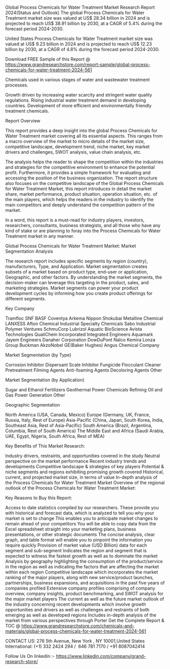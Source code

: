 Global Process Chemicals for Water Treatment Market Research Report 2024(Status and Outlook)
The global Process Chemicals for Water Treatment market size was valued at US$ 28.34 billion in 2024 and is projected to reach US$ 38.91 billion by 2030, at a CAGR of 5.4% during the forecast period 2024-2030.

United States Process Chemicals for Water Treatment market size was valued at US$ 9.23 billion in 2024 and is projected to reach US$ 12.23 billion by 2030, at a CAGR of 4.8% during the forecast period 2024-2030.

Download FREE Sample of this Report @ https://www.grandresearchstore.com/report-sample/global-process-chemicals-for-water-treatment-2024-561

Chemicals used in various stages of water and wastewater treatment processes.

Growth driven by increasing water scarcity and stringent water quality regulations. Rising industrial water treatment demand in developing countries. Development of more efficient and environmentally friendly treatment chemicals.

Report Overview

This report provides a deep insight into the global Process Chemicals for Water Treatment market covering all its essential aspects. This ranges from a macro overview of the market to micro details of the market size, competitive landscape, development trend, niche market, key market drivers and challenges, SWOT analysis, value chain analysis, etc.

The analysis helps the reader to shape the competition within the industries and strategies for the competitive environment to enhance the potential profit. Furthermore, it provides a simple framework for evaluating and accessing the position of the business organization. The report structure also focuses on the competitive landscape of the Global Process Chemicals for Water Treatment Market, this report introduces in detail the market share, market performance, product situation, operation situation, etc. of the main players, which helps the readers in the industry to identify the main competitors and deeply understand the competition pattern of the market.

In a word, this report is a must-read for industry players, investors, researchers, consultants, business strategists, and all those who have any kind of stake or are planning to foray into the Process Chemicals for Water Treatment market in any manner.

Global Process Chemicals for Water Treatment Market: Market Segmentation Analysis

The research report includes specific segments by region (country), manufacturers, Type, and Application. Market segmentation creates subsets of a market based on product type, end-user or application, Geographic, and other factors. By understanding the market segments, the decision-maker can leverage this targeting in the product, sales, and marketing strategies. Market segments can power your product development cycles by informing how you create product offerings for different segments.

Key Company

Tramfloc
SNF
BASF
Coventya
Arkema
Nippon Shokubai
Metalline Chemical
LANXESS
Afton Chemical
Industrial Specialty Chemicals
Sabo Industrial
Polymer Ventures
SchmuCorp
Lubrizol
Aquatic BioScience
Avista Technologies
QualiChem Incorporated
Integrated Engineers
Aquamark
Jayem Engineers
Danaher Corporation
DowDuPont
Nalco
Kemira
Lonza Group
Buckman
AkzoNobel
GE(Baker Hughes)
Angus Chemical Company

Market Segmentation (by Type)

Corrosion Inhibitor
Dispersant
Scale Inhibitor
Fungicide
Flocculant
Cleaner
Pretreatment Filming Agents
Anti-foaming Agents
Decoloring Agents
Other

Market Segmentation (by Application)

Sugar and Ethanol
Fertilizers
Geothermal Power
Chemicals
Refining
Oil and Gas
Power Generation
Other

Geographic Segmentation

North America (USA, Canada, Mexico)
Europe (Germany, UK, France, Russia, Italy, Rest of Europe)
Asia-Pacific (China, Japan, South Korea, India, Southeast Asia, Rest of Asia-Pacific)
South America (Brazil, Argentina, Columbia, Rest of South America)
The Middle East and Africa (Saudi Arabia, UAE, Egypt, Nigeria, South Africa, Rest of MEA)

Key Benefits of This Market Research:

Industry drivers, restraints, and opportunities covered in the study
Neutral perspective on the market performance
Recent industry trends and developments
Competitive landscape & strategies of key players
Potential & niche segments and regions exhibiting promising growth covered
Historical, current, and projected market size, in terms of value
In-depth analysis of the Process Chemicals for Water Treatment Market
Overview of the regional outlook of the Process Chemicals for Water Treatment Market:

Key Reasons to Buy this Report:

Access to date statistics compiled by our researchers. These provide you with historical and forecast data, which is analyzed to tell you why your market is set to change
This enables you to anticipate market changes to remain ahead of your competitors
You will be able to copy data from the Excel spreadsheet straight into your marketing plans, business presentations, or other strategic documents
The concise analysis, clear graph, and table format will enable you to pinpoint the information you require quickly
Provision of market value (USD Billion) data for each segment and sub-segment
Indicates the region and segment that is expected to witness the fastest growth as well as to dominate the market
Analysis by geography highlighting the consumption of the product/service in the region as well as indicating the factors that are affecting the market within each region
Competitive landscape which incorporates the market ranking of the major players, along with new service/product launches, partnerships, business expansions, and acquisitions in the past five years of companies profiled
Extensive company profiles comprising of company overview, company insights, product benchmarking, and SWOT analysis for the major market players
The current as well as the future market outlook of the industry concerning recent developments which involve growth opportunities and drivers as well as challenges and restraints of both emerging as well as developed regions
Includes in-depth analysis of the market from various perspectives through Porter
Get the Complete Report & TOC @ https://www.grandresearchstore.com/chemicals-and-materials/global-process-chemicals-for-water-treatment-2024-561

CONTACT US:
276 5th Avenue, New York , NY 10001,United States
International: (+1) 332 2424 294 /  646 781 7170 / +91 8087042414

Follow Us On linkedin :- https://www.linkedin.com/company/grand-research-store/
